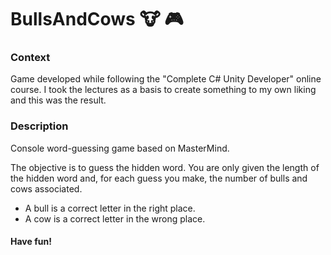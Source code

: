 # BullsAndCows :cow: :video_game:

### Context
Game developed while following the "Complete C# Unity Developer" online course. I took the lectures as a basis to create something to my own liking and this was the result.

### Description
Console word-guessing game based on MasterMind.

The objective is to guess the hidden word.
You are only given the length of the hidden word and, for each guess you make, the number of bulls and cows associated.
* A bull is a correct letter in the right place.
* A cow is a correct letter in the wrong place.

#### Have fun!

